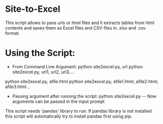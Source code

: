 # Site-to-Excel
This script allows to pass urls or html files and it extracts tables from html contents and saves them as Excel files and CSV files in .xlsx and .csv format.

# Using the Script:
- From Command Line Argument:
python site2excel.py, url
python site2excel.py, url1, url2, url3....

python site2excel.py, afile.html
python site2excel.py, afile1.html, afile2.html, afile3.html...

- Passing argument after running the script:
python site2excel.py
-- Now arguments can be passed in the input prompt

This script needs 'pandas' library to run. If pandas library is not installed this script will automatically try to install pandas first using pip.
